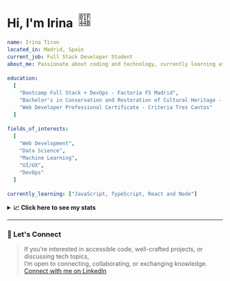 <h1>Hi, I'm Irina <img src="./hand-emoji.svg" alt="Waving Hand" width="50" height="50"></h1>

```yaml
name: Irina Tiron
located_in: Madrid, Spain
current_job: Full Stack Developer Student
about_me: Passionate about coding and technology, currently learning at Factoría F5 in Madrid

education:
  [
    "Bootcamp Full Stack + DevOps - Factoría F5 Madrid",
    "Bachelor's in Conservation and Restoration of Cultural Heritage - ESCRBC Madrid",
    "Web Developer Professional Certificate - Criteria Tres Cantos"
  ]

fields_of_interests:
  [
    "Web Development",
    "Data Science",
    "Machine Learning",
    "UI/UX",
    "DevOps"
  ]
  
currently_learning: ["JavaScript, TypeScript, React and Node"]

```

<details>
  <summary><b>📈 Click here to see my stats</b></summary>

  ---
 
<!--START_SECTION:waka-->
**🐱 My GitHub Data** 

> 📦 166.7 kB Used in GitHub's Storage 
 > 
> 🏆 284 Contributions in the Year 2025
 > 
> 💼 Opted to Hire
 > 
> 📜 8 Public Repositories 
 > 
> 🔑 2 Private Repositories 
 > 
**I'm an Early 🐤** 

```text
🌞 Morning                283 commits         █████░░░░░░░░░░░░░░░░░░░░   20.06 % 
🌆 Daytime                844 commits         ███████████████░░░░░░░░░░   59.82 % 
🌃 Evening                244 commits         ████░░░░░░░░░░░░░░░░░░░░░   17.29 % 
🌙 Night                  40 commits          █░░░░░░░░░░░░░░░░░░░░░░░░   02.83 % 
```
📅 **I'm Most Productive on Wednesday** 

```text
Monday                   224 commits         ████░░░░░░░░░░░░░░░░░░░░░   15.88 % 
Tuesday                  269 commits         █████░░░░░░░░░░░░░░░░░░░░   19.06 % 
Wednesday                385 commits         ███████░░░░░░░░░░░░░░░░░░   27.29 % 
Thursday                 303 commits         █████░░░░░░░░░░░░░░░░░░░░   21.47 % 
Friday                   180 commits         ███░░░░░░░░░░░░░░░░░░░░░░   12.76 % 
Saturday                 4 commits           ░░░░░░░░░░░░░░░░░░░░░░░░░   00.28 % 
Sunday                   46 commits          █░░░░░░░░░░░░░░░░░░░░░░░░   03.26 % 
```


📊 **This Week I Spent My Time On** 

```text
🕑︎ Time Zone: Europe/Madrid

💬 Programming Languages: 
JavaScript               12 hrs 6 mins       ██████████████░░░░░░░░░░░   57.93 % 
TypeScript               3 hrs 28 mins       ████░░░░░░░░░░░░░░░░░░░░░   16.63 % 
CSS                      2 hrs 6 mins        ███░░░░░░░░░░░░░░░░░░░░░░   10.09 % 
Git Config               42 mins             █░░░░░░░░░░░░░░░░░░░░░░░░   03.43 % 
HTML                     37 mins             █░░░░░░░░░░░░░░░░░░░░░░░░   02.99 % 

🐱‍💻 Projects: 
Oceania-Butterflies-Backe7 hrs 18 mins       █████████░░░░░░░░░░░░░░░░   34.93 % 
ScrobbleSpace            4 hrs 14 mins       █████░░░░░░░░░░░░░░░░░░░░   20.26 % 
oop-game-main            3 hrs 56 mins       █████░░░░░░░░░░░░░░░░░░░░   18.85 % 
api-book                 3 hrs 42 mins       ████░░░░░░░░░░░░░░░░░░░░░   17.73 % 
oop-game                 25 mins             █░░░░░░░░░░░░░░░░░░░░░░░░   02.03 % 
```

**I Mostly Code in JavaScript** 

```text
JavaScript               4 repos             █████████░░░░░░░░░░░░░░░░   36.36 % 
HTML                     3 repos             ███████░░░░░░░░░░░░░░░░░░   27.27 % 
CSS                      2 repos             █████░░░░░░░░░░░░░░░░░░░░   18.18 % 
TypeScript               2 repos             █████░░░░░░░░░░░░░░░░░░░░   18.18 % 
```



**Timeline**

![Lines of Code chart](https://raw.githubusercontent.com/irinatiron/irinatiron/main/assets/bar_graph.png)


 Last Updated on 08/09/2025 06:31:49 UTC
<!--END_SECTION:waka-->

</details>

---

### 📎 Let's Connect

>If you’re interested in accessible code, well-crafted projects, or discussing tech topics,  
>I’m open to connecting, collaborating, or exchanging knowledge.  
>[Connect with me on LinkedIn](https://www.linkedin.com/in/irinatiron/)
